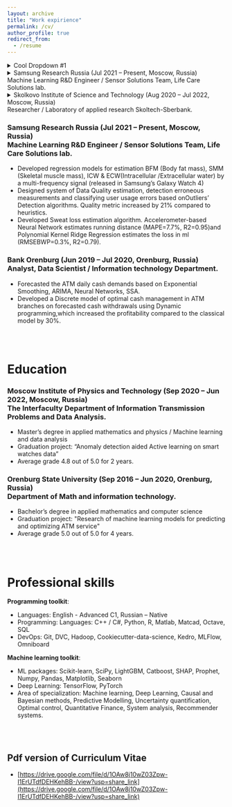 ```yaml
---
layout: archive
title: "Work expirience"
permalink: /cv/
author_profile: true
redirect_from:
  - /resume
---
```


<details><summary>Cool Dropdown #1</summary><br/>

[Or a link - like to google](https://google.com)

- Or a List
  - or a nested List
  - like this
  - with 😊 emojis
- Like this

</details>



<details>
<summary>Samsung Research Russia (Jul 2021 – Present, Moscow, Russia) <br> Machine Learning R&D Engineer / Sensor Solutions Team, Life Care Solutions lab.</summary>

+ Developed regression models for estimation BFM (Body fat mass), SMM (Skeletal muscle mass), ICW & ECW(Intracellular
Extracellular water) by a multi-frequency signal (released in Samsung’s Galaxy Watch 4)

+ Designed system of Data Quality estimation, detection erroneous measurements and classifying user usage errors basedonOutliers’
Detection algorithms. Quality metric increased by 21% compared to heuristics.

+ Developed Sweat loss estimation algorithm. Accelerometer-based Neural Network estimates running distance (MAPE=7.7%, R2=0.95and
Polynomial Kernel Ridge Regression estimates the loss in ml (RMSEBWP=0.3%, R2=0.79).

</details>



<details><summary>Skolkovo Institute of Science and Technology (Aug 2020 – Jul 2022, Moscow, Russia) <br> Researcher / Laboratory of applied research Skoltech-Sberbank.</summary>

    * Developed regression models for estimation BFM (Body fat mass), SMM (Skeletal muscle mass), ICW & ECW(Intracellular Extracellular water) by a multi-frequency signal (released in Samsung’s Galaxy Watch 4)
    * Designed system of Data Quality estimation, detection erroneous measurements and classifying user usage errors basedonOutliers’ Detection algorithms. Quality metric increased by 21% compared to heuristics.
    * Developed Sweat loss estimation algorithm. Accelerometer-based Neural Network estimates running distance (MAPE=7.7%, R2=0.95and Polynomial Kernel Ridge Regression estimates the loss in ml (RMSEBWP=0.3%, R2=0.79).

</details>



### Samsung Research Russia (Jul 2021 – Present, Moscow, Russia) <br> Machine Learning R&D Engineer / Sensor Solutions Team, Life Care Solutions lab.
* Developed regression models for estimation BFM (Body fat mass), SMM (Skeletal muscle mass), ICW & ECW(Intracellular /Extracellular water) by a multi-frequency signal (released in Samsung’s Galaxy Watch 4)
* Designed system of Data Quality estimation, detection erroneous measurements and classifying user usage errors based onOutliers’ Detection algorithms. Quality metric increased by 21% compared to heuristics.
* Developed Sweat loss estimation algorithm. Accelerometer-based Neural Network estimates running distance (MAPE=7.7%, R2=0.95)and Polynomial Kernel Ridge Regression estimates the loss in ml (RMSEBWP=0.3%, R2=0.79).

### 


### Bank Orenburg (Jun 2019 – Jul 2020, Orenburg, Russia) <br> Analyst, Data Scientist / Information technology Department.
* Forecasted the ATM daily cash demands based on Exponential Smoothing, ARIMA, Neural Networks, SSA.
* Developed a Discrete model of optimal cash management in ATM branches on forecasted cash withdrawals using Dynamic programming,which increased the profitability compared to the classical model by 30%.
<br>
<br>

# Education
### Moscow Institute of Physics and Technology (Sep 2020 – Jun 2022, Moscow, Russia) <br> The Interfaculty Department of Information Transmission Problems and Data Analysis.
* Master’s degree in applied mathematics and physics / Machine learning and data analysis
* Graduation project: “Anomaly detection aided Active learning on smart watches data”
* Average grade 4.8 out of 5.0 for 2 years.

### Orenburg State University (Sep 2016 – Jun 2020, Orenburg, Russia) <br> Department of Math and information technology.
* Bachelor’s degree in applied mathematics and computer science
* Graduation project: "Research of machine learning models for predicting and optimizing ATM service"
* Average grade 5.0 out of 5.0 for 4 years.
<br>
<br>

# Professional skills
**Programming toolkit**:

* Languages: English - Advanced C1, Russian – Native
* Programming: Languages: C++ / C#, Python, R, Matlab, Matcad, Octave, SQL
* DevOps: Git, DVC, Hadoop, Cookiecutter-data-science, Kedro, MLFlow, Omniboard

**Machine learning toolkit**:

* ML packages: Scikit-learn, SciPy, LightGBM, Catboost, SHAP, Prophet, Numpy, Pandas, Matplotlib, Seaborn
* Deep Learning: TensorFlow, PyTorch
* Area of specialization: Machine learning, Deep Learning, Causal and Bayesian methods, Predictive Modelling,
Uncertainty quantification, Optimal control, Quantitative Finance, System analysis, Recommender systems.
<br>
<br>

## Pdf version of Curriculum Vitae
* [https://drive.google.com/file/d/1OAw8j10wZ03Zpw-I1ErUTdfDEHKehBB-/view?usp=share_link](https://drive.google.com/file/d/1OAw8j10wZ03Zpw-I1ErUTdfDEHKehBB-/view?usp=share_link)